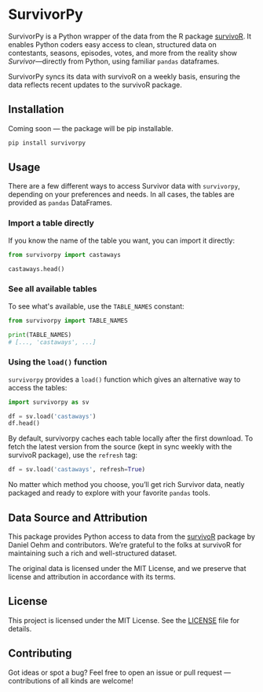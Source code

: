# SurvivorPy

SurvivorPy is a Python wrapper of the data from the R package [survivoR](https://github.com/doehm/survivoR). It enables Python coders easy access to clean, structured data on contestants, seasons, episodes, votes, and more from the reality show *Survivor*—directly from Python, using familiar `pandas` dataframes.

SurvivorPy syncs its data with survivoR on a weekly basis, ensuring the data reflects recent updates to the survivoR package.

## Installation

Coming soon — the package will be pip installable.

```bash
pip install survivorpy
```

## Usage

There are a few different ways to access Survivor data with `survivorpy`, depending on your preferences and needs. In all cases, the tables are provided as `pandas` DataFrames.

### Import a table directly

If you know the name of the table you want, you can import it directly:

```python
from survivorpy import castaways

castaways.head()
```

### See all available tables
To see what's available, use the `TABLE_NAMES` constant:

```python
from survivorpy import TABLE_NAMES

print(TABLE_NAMES)
# [..., 'castaways', ...]
```

### Using the `load()` function
`survivorpy` provides a `load()` function which gives an alternative way to access the tables:

```python
import survivorpy as sv

df = sv.load('castaways')
df.head()
```

By default, survivorpy caches each table locally after the first download. To fetch the latest version from the source (kept in sync weekly with the survivoR package), use the `refresh` tag:

```python
df = sv.load('castaways', refresh=True)
```

No matter which method you choose, you’ll get rich Survivor data, neatly packaged and ready to explore with your favorite `pandas` tools.

## Data Source and Attribution

This package provides Python access to data from the [survivoR](https://github.com/doehm/survivoR) package by Daniel Oehm and contributors. We’re grateful to the folks at survivoR for maintaining such a rich and well-structured dataset.

The original data is licensed under the MIT License, and we preserve that license and attribution in accordance with its terms.

## License

This project is licensed under the MIT License. See the [LICENSE](LICENSE) file for details.

## Contributing

Got ideas or spot a bug? Feel free to open an issue or pull request — contributions of all kinds are welcome!


